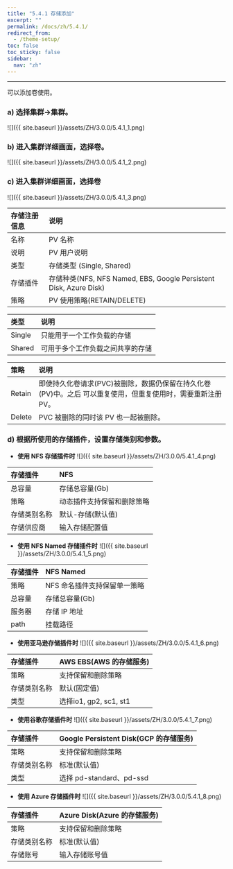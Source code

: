 ```yaml
---
title: "5.4.1 存储添加"
excerpt: ""
permalink: /docs/zh/5.4.1/
redirect_from:
  - /theme-setup/
toc: false
toc_sticky: false
sidebar:
  nav: "zh"
---
```


---
可以添加卷使用。

### a\) 选择集群→集群。
![]({{ site.baseurl }}/assets/ZH/3.0.0/5.4.1_1.png)

### b\) 进入集群详细画面，选择卷。
![]({{ site.baseurl }}/assets/ZH/3.0.0/5.4.1_2.png)

### c\) 进入集群详细画面，选择卷
![]({{ site.baseurl }}/assets/ZH/3.0.0/5.4.1_3.png)

| **存储注册信息** | **说明** |
| :--- | :--- |
| 名称 | PV 名称 |
| 说明 | PV 用户说明 |
| 类型 | 存储类型 (Single, Shared)
| 存储插件 | 存储种类\(NFS, NFS Named, EBS, Google Persistent Disk, Azure Disk\) |
| 策略 | PV 使用策略\(RETAIN/DELETE\) |

| **类型** | **说明** |
| :--- | :--- |
| Single | 只能用于一个工作负载的存储 |
| Shared | 可用于多个工作负载之间共享的存储 |

| **策略** | **说明** |
| :--- | :--- |
| Retain | 即使持久化卷请求(PVC)被删除，数据仍保留在持久化卷(PV)中。之后 可以重复使用，但重复使用时，需要重新注册 PV。|
| Delete | PVC 被删除的同时该 PV 也一起被删除。|


### d\) 根据所使用的存储插件，设置存储类别和参数。

* **使用 NFS 存储插件时**
![]({{ site.baseurl }}/assets/ZH/3.0.0/5.4.1_4.png)

| 存储插件 | **NFS** |
| :--- | :--- |
| 总容量 | 存储总容量(Gb) |
| 策略 | 动态插件支持保留和删除策略 |
| 存储类别名称 | 默认-存储(默认值) |
| 存储供应商 | 输入存储配置值 |

* **使用 NFS Named 存储插件时**
![]({{ site.baseurl }}/assets/ZH/3.0.0/5.4.1_5.png)

| **存储插件** | **NFS** Named |
| :--- | :--- |
| 策略 | NFS 命名插件支持保留单一策略 |
| 总容量 | 存储总容量(Gb) |
| 服务器 | 存储 IP 地址 |
| path | 挂载路径 |

* **使用亚马逊存储插件时**
![]({{ site.baseurl }}/assets/ZH/3.0.0/5.4.1_6.png)

| **存储插件** | AWS EBS(AWS 的存储服务) |
| :--- | :--- |
| 策略 | 支持保留和删除策略 |
| 存储类别名称 | 默认(固定值) |
| 类型 | 选择io1, gp2, sc1, st1 |

* **使用谷歌存储插件时**
![]({{ site.baseurl }}/assets/ZH/3.0.0/5.4.1_7.png)

| **存储插件** | **Google Persistent Disk(GCP 的存储服务)** |
| :--- | :--- |
| 策略 | 支持保留和删除策略 |
| 存储类别名称 | 标准(默认值) |
|  类型 | 选择 pd-standard、pd-ssd |

* **使用 Azure 存储插件时**
![]({{ site.baseurl }}/assets/ZH/3.0.0/5.4.1_8.png)

| **存储插件** | **Azure Disk(Azure 的存储服务)** |
| :--- | :--- |
| 策略 | 支持保留和删除策略 |
| 存储类别名称 | 标准(默认值) |
| 存储账号 | 输入存储账号值 |
